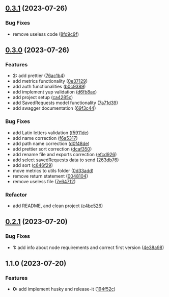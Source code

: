 

## [0.3.1](https://github.com/MateuszMG/name_examining_server/compare/0.3.0...0.3.1) (2023-07-26)


### Bug Fixes

* remove useless code ([8fd9c9f](https://github.com/MateuszMG/name_examining_server/commit/8fd9c9fe3742fb6244c270842d47b984e0b03c6f))

## [0.3.0](https://github.com/MateuszMG/name_examining_server/compare/0.2.1...0.3.0) (2023-07-26)


### Features

* **2:** add prettier ([76ac1b4](https://github.com/MateuszMG/name_examining_server/commit/76ac1b41feffba9cb92651d505146e696db04f4c))
* add  metrics functionality ([0e37129](https://github.com/MateuszMG/name_examining_server/commit/0e37129b7f2ce10d5b8e9e2966025eefc22b2e0f))
* add auth functionalities ([b0c9389](https://github.com/MateuszMG/name_examining_server/commit/b0c9389b2c526d866ad22d734ff862e61dddd646))
* add implement yup validation ([d6fb8ae](https://github.com/MateuszMG/name_examining_server/commit/d6fb8aea702b8f2dab7c4032b60e97f1507bda46))
* add project setup ([ca4285c](https://github.com/MateuszMG/name_examining_server/commit/ca4285cf17985d5e2cb53330d5a5427b13fb2fad))
* add SavedRequests model functionality ([7a71d39](https://github.com/MateuszMG/name_examining_server/commit/7a71d394c14f73e372b41ffc3ab842267b1f4450))
* add swagger documentation ([69f3c44](https://github.com/MateuszMG/name_examining_server/commit/69f3c443eb4109206d6a35f494165a2993debdeb))


### Bug Fixes

* add Latin letters validation ([f5911de](https://github.com/MateuszMG/name_examining_server/commit/f5911de229b2a3d674ddf8151962b3fd51622914))
* add name correction ([f6a5317](https://github.com/MateuszMG/name_examining_server/commit/f6a53170b8d4355580eed50b1a3eb9b7996ff5c7))
* add path name correction ([d0f48de](https://github.com/MateuszMG/name_examining_server/commit/d0f48de20e7f1387503e091b0dbe9f45048e1b04))
* add prettier sort correction ([dcaf350](https://github.com/MateuszMG/name_examining_server/commit/dcaf3501ba58be7879268bb4557a093a47686a1b))
* add rename file and exports correction ([efcd926](https://github.com/MateuszMG/name_examining_server/commit/efcd9268c94450479ca1753b110ed6ac890de57c))
* add select savedRequests data to send ([263db76](https://github.com/MateuszMG/name_examining_server/commit/263db76cb1dc2afbed5f86ec1e1f7beef30c1086))
* add sort ([c646f29](https://github.com/MateuszMG/name_examining_server/commit/c646f291f48fe6e497141fe8899fa95497b9e68d))
* move metrics to utils folder ([0d33add](https://github.com/MateuszMG/name_examining_server/commit/0d33add90421331a810e995b2924566382ee21b9))
* remove return statement ([0048104](https://github.com/MateuszMG/name_examining_server/commit/004810465fde8c83021934e1d21d4d1b31e633a5))
* remove useless file ([7e64712](https://github.com/MateuszMG/name_examining_server/commit/7e64712eacd0ad95d1638fff79ff9513f456d770))


### Refactor

* add README,  and clean project ([c4bc526](https://github.com/MateuszMG/name_examining_server/commit/c4bc526925d109408479516f145d270c67b2a638))

## [0.2.1](https://github.com/MateuszMG/name_examining_server/compare/1.1.0...0.2.1) (2023-07-20)


### Bug Fixes

* **1:** add info about node requirements and correct first version ([4e38a98](https://github.com/MateuszMG/name_examining_server/commit/4e38a98bccce488dff6e2df8a277d18beae3284e))

## 1.1.0 (2023-07-20)


### Features

* **0:** add implement husky and release-it ([194f52c](https://github.com/MateuszMG/name_examining_server/commit/194f52cd35e1882b6d540e768b74e13fee038f29))